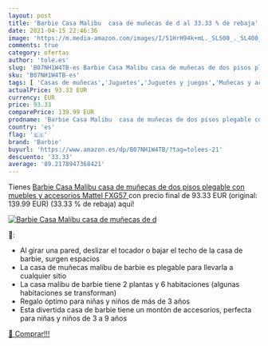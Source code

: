 ```yaml
---
layout: post
title: 'Barbie Casa Malibu  casa de muñecas de d al 33.33 % de rebaja'
date: 2021-04-15 22:46:36
image: 'https://m.media-amazon.com/images/I/51HrH94k+mL._SL500_._SL400_.jpg'
comments: true
category: ofertas
author: 'tole.es'
slug: 'B07NH1W4TB-es Barbie Casa Malibu casa de muñecas de dos pisos plegable...'
sku: 'B07NH1W4TB-es'
tags: [ 'Casas de muñecas','Juguetes','Juguetes y juegos','Muñecas y accesorios','barbie','mattel', ]
actualPrice: 93.33 EUR
currency: EUR
price: 93.33
comparePrice: 139.99 EUR
prodname: 'Barbie Casa Malibu  casa de muñecas de dos pisos plegable con muebles y accesorios  Mattel FXG57 '
country: 'es'
flag: '🇪🇸'
brand: 'Barbie'
buyurl: 'https://www.amazon.es/dp/B07NH1W4TB/?tag=tolees-21'
descuento: '33.33'
average: '89.2178947368421'
---
```


Tienes [Barbie Casa Malibu  casa de muñecas de dos pisos plegable con muebles y accesorios  Mattel FXG57 ](https://www.amazon.es/dp/B07NH1W4TB/?tag=tolees-21) con precio final de  93.33 EUR (original: 139.99 EUR) (33.33 %  de rebaja) aqui!

[![Barbie Casa Malibu  casa de muñecas de d](https://m.media-amazon.com/images/I/51HrH94k+mL._SL500_._SL400_.jpg)](https://www.amazon.es/dp/B07NH1W4TB/?tag=tolees-21)

🔎:

- Al girar una pared, deslizar el tocador o bajar el techo de la casa de barbie, surgen espacios
- La casa de muñecas malibu de barbie es plegable para llevarla a cualquier sitio
- La casa malibu de barbie tiene 2 plantas y 6 habitaciones (algunas habitaciones se transforman)
- Regalo óptimo para niñas y niños de más de 3 años
- Esta divertida casa de barbie tiene un montón de accesorios, perfecta para niñas y niños de 3 a 9 años

[🛒 Comprar!!!](https://www.amazon.es/dp/B07NH1W4TB/?tag=tolees-21)
